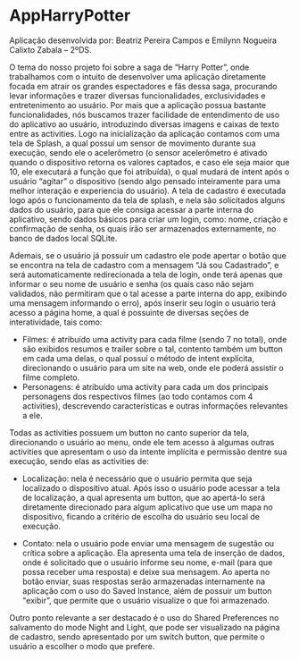 # AppHarryPotter

Aplicação desenvolvida por: Beatriz Pereira Campos e Emilynn Nogueira Calixto Zabala – 2ºDS.

O tema do nosso projeto foi sobre a saga de “Harry Potter”, onde trabalhamos com o intuito de desenvolver uma aplicação diretamente focada em atrair os grandes espectadores e fãs dessa saga, procurando levar informações e trazer diversas funcionalidades, exclusividades e entretenimento ao usuário. 
Por mais que a aplicação possua bastante funcionalidades, nós buscamos trazer facilidade de entendimento de uso do aplicativo ao usuário, introduzindo diversas imagens e caixas de texto entre as activities. Logo na inicialização da aplicação contamos com uma tela de Splash, a qual possuí um sensor de movimento durante sua execução, sendo ele o acelerômetro (o sensor acelerômetro é ativado quando o dispositivo retorna os valores captados, e caso ele seja maior que 10, ele executará a função que foi atribuída), o qual mudará de intent após o usuário “agitar” o dispositivo (sendo algo pensado inteiramente para uma melhor interação e experiencia do usuário). A tela de cadastro é executada logo após o funcionamento da tela de splash, e nela são solicitados alguns dados do usuário, para que ele consiga acessar a parte interna do aplicativo, sendo dados básicos para criar um login, como: nome, criação e confirmação de senha, os quais irão ser armazenados externamente, no banco de dados local SQLite.

Ademais, se o usuário já possuir um cadastro ele pode apertar o botão que se encontra na tela de cadastro com a mensagem “Já sou Cadastrado”, e será automaticamente redirecionada a tela de login, onde terá apenas que informar o seu nome de usuário e senha (os quais caso não sejam validados, não permitiram que o tal acesse a parte interna do app, exibindo uma mensagem informando o erro), após inserir seu login o usuário terá acesso a página home, a qual é possuinte de diversas seções de interatividade, tais como:

- Filmes: é atribuído uma activity para cada filme (sendo 7 no total), onde são exibidos resumos e trailer sobre o tal, contento também um button em cada uma delas, o qual possuí o método de intent explícita, direcionando o usuário para um site na web, onde ele poderá assistir o filme completo.
- Personagens: é atribuído uma activity para cada um dos principais personagens dos respectivos filmes (ao todo contamos com 4 activities), descrevendo características e outras informações relevantes a ele.

Todas as activities possuem um button no canto superior da tela, direcionando o usuário ao menu, onde ele tem acesso à algumas outras activities que apresentam o uso da intente implícita e permissão dentre sua execução, sendo elas as activities de:
- Localização: nela é necessário que o usuário permita que seja localizado o dispositivo atual. Após isso o usuário pode acessar a tela de localização, a qual apresenta um button, que ao apertá-lo será diretamente direcionado para algum aplicativo que use um mapa no dispositivo, ficando a critério de escolha do usuário seu local de execução.

- Contato: nela o usuário pode enviar uma mensagem de sugestão ou crítica sobre a aplicação. Ela apresenta uma tela de inserção de dados, onde é solicitado que o usuário informe seu nome, e-mail (para que possa receber uma resposta) e deixe sua mensagem. Ao aperta no botão enviar, suas respostas serão armazenadas internamente na aplicação com o uso do Saved Instance, além de possuir um button "exibir”, que permite que o usuário visualize o que foi armazenado.

Outro ponto relevante a ser destacado é o uso do Shared Preferences no salvamento do mode Night and Light, que pode ser visualizado na página de cadastro, sendo apresentado por um switch button, que permite o usuário a escolher o modo que prefere.
